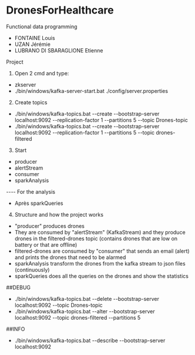 # DronesForHealthcare
Functional data programming

- FONTAINE Louis
- UZAN Jérémie
- LUBRANO DI SBARAGLIONE Etienne

Project

1) Open 2 cmd and type:
- zkserver
- ./bin/windows/kafka-server-start.bat ./config/server.properties

2) Create topics
- ./bin/windows/kafka-topics.bat --create --bootstrap-server localhost:9092 --replication-factor 1 --partitions 5 --topic Drones-topic
- ./bin/windows/kafka-topics.bat --create --bootstrap-server localhost:9092 --replication-factor 1 --partitions 5 --topic drones-filtered

3) Start
- producer
- alertStream
- consumer
- sparkAnalysis

---- For the analysis

- Après sparkQueries

4) Structure and how the project works

- "producer" produces drones
- They are consumed by "alertStream" (KafkaStream) and they produce drones in the filtered-drones topic (contains drones that are low on battery or that are offline)
- filtered-drones are consumed by "consumer" that sends an email (alert) and prints the drones that need to be alarmed
- sparkAnalysis transform the drones from the kafka stream to json files (continuously)
- sparkQueries does all the queries on the drones and show the statistics


##DEBUG
- ./bin/windows/kafka-topics.bat --delete --bootstrap-server localhost:9092 --topic Drones-topic
- ./bin/windows/kafka-topics.bat --alter --bootstrap-server localhost:9092 --topic drones-filtered --partitions 5

##INFO
- ./bin/windows/kafka-topics.bat --describe --bootstrap-server localhost:9092



